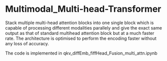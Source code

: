 # Multimodal_Multi-head-Transformer

Stack multiple multi-head attention blocks into one single block which is capable of processing different modalities parallely and give the exact same output as that of standard multihead attention block but at a much faster rate. The architecture is optimised to perform the encoding faster without any loss of accuracy.

The code is implemented in qkv_diffEmb_fiffHead_Fusion_multi_attn.ipynb
